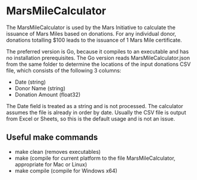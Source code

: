 # MarsMileCalculator
The MarsMileCalculator is used by the Mars Initiative to calculate the issuance of Mars Miles based on donations. For any individual donor, donations totalling $100 leads to the issuance of 1 Mars Mile certificate. 

The preferred version is Go, because it compiles to an executable and has no installation prerequisites. The Go version reads MarsMileCalculator.json from the same folder to determine the locations of the input donations CSV file, which consists of the following 3 columns:
- Date (string)
- Donor Name (string)
- Donation Amount (float32) 

The Date field is treated as a string and is not processed. The calculator assumes the file is already in order by date. Usually the CSV file is output from Excel or Sheets, so this is the default usage and is not an issue. 

## Useful make commands
- make clean (removes executables) 
- make (compile for current platform to the file MarsMileCalculator, appropriate for Mac or Linux)
- make compile (compile for Windows x64)
